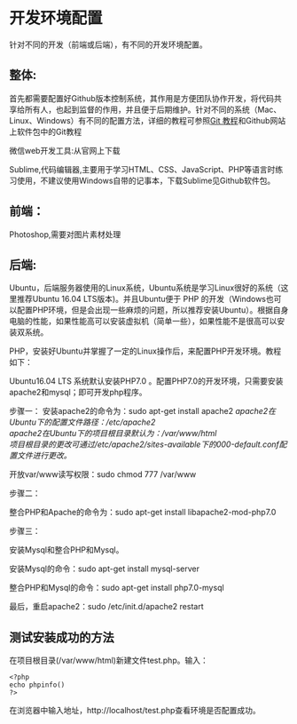 <h1>开发环境配置</h1>
<p>针对不同的开发（前端或后端），有不同的开发环境配置。</p>
<h2>整体:</h2>
<p>首先都需要配置好Github版本控制系统，其作用是方便团队协作开发，将代码共享给所有人，也起到监督的作用，并且便于后期维护。针对不同的系统（Mac、Linux、Windows）有不同的配置方法，详细的教程可参照<a href=http://www.liaoxuefeng.com/wiki/0013739516305929606dd18361248578c67b8067c8c017b000/>Git 教程</a>和Github网站上软件包中的Git教程</p>
<p>微信web开发工具:从官网上下载</p>
<p>Sublime,代码编辑器,主要用于学习HTML、CSS、JavaScript、PHP等语言时练习使用，不建议使用Windows自带的记事本，下载Sublime见Github软件包。</p>
<h2>前端：</h2>
<p>Photoshop,需要对图片素材处理</p>
<h2>后端:</h2>
<p>Ubuntu，后端服务器使用的Linux系统，Ubuntu系统是学习Linux很好的系统（这里推荐Ubuntu 16.04 LTS版本)。并且Ubuntu便于 PHP 的开发（Windows也可以配置PHP环境，但是会出现一些麻烦的问题，所以推荐安装Ubuntu）。根据自身电脑的性能，如果性能高可以安装虚拟机（简单一些），如果性能不是很高可以安装双系统。</p>
<p>PHP，安装好Ubuntu并掌握了一定的Linux操作后，来配置PHP开发环境。教程如下：</p>
<p>Ubuntu16.04 LTS 系统默认安装PHP7.0 。配置PHP7.0的开发环境，只需要安装apache2和mysql；即可开发php程序。</p>
<p>步骤一： 安装apache2的命令为：sudo apt-get install apache2 
<i>apache2在Ubuntu下的配置文件路径：/etc/apache2</i></br>
<i>apache2在Ubuntu下的项目根目录默认为：/var/www/html </i></br>
<i>项目根目录的更改可通过/etc/apache2/sites-available下的000-default.conf配置文件进行更改。</i></br>
<p>开放var/www读写权限：sudo chmod 777 /var/www</p>
<p>步骤二：<p> 
<p>整合PHP和Apache的命令为：sudo apt-get install libapache2-mod-php7.0</p>
<p>步骤三： </p>
<p>安装Mysql和整合PHP和Mysql。 </p>
<p>安装Mysql的命令：sudo apt-get install mysql-server </p>
<p>整合PHP和Mysql的命令：sudo apt-get install php7.0-mysql</p>
<p>最后，重启apache2：sudo /etc/init.d/apache2 restart </p>
<h2>测试安装成功的方法</h2>
<p>在项目根目录(/var/www/html)新建文件test.php。输入：</p>
<code><pre>&lt?php
echo phpinfo()
?&gt</pre></code>
<p>在浏览器中输入地址，http://localhost/test.php查看环境是否配置成功。</p>
